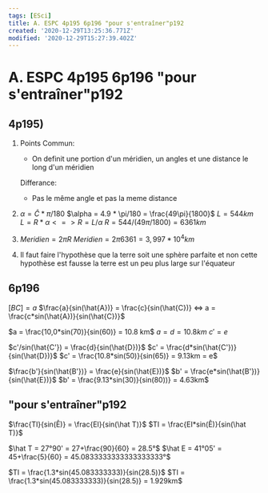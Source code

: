 ```yaml
---
tags: [ESci]
title: A. ESPC 4p195 6p196 "pour s'entraîner"p192
created: '2020-12-29T13:25:36.771Z'
modified: '2020-12-29T15:27:39.402Z'
---
```


# A. ESPC 4p195 6p196 "pour s'entraîner"p192

## 4p195)

1) Points Commun:
    - On definit une portion d'un méridien, un angles et une distance le long d'un méridien 
    
    Differance:
    - Pas le même angle et pas la meme distance

2) $\alpha = \hat{C} * \pi/180$
$\alpha = 4.9 * \pi/180 = \frac{49\pi}{1800}$
$L = 544km$
$L = R * \alpha <=> R = L/\alpha$
$R = 544/(49\pi/1800) = 6361 km$

3) $Meridien = 2\pi R$
$Meridien = 2\pi 6361 = 3,997 * 10^{4} km$

4) Il faut faire l'hypothèse que la terre soit une sphère parfaite et non cette hypothèse est fausse la terre est un peu plus large sur l'équateur


## 6p196

$[BC] = a$
$\frac{a}{sin(\hat{A})} = \frac{c}{sin(\hat{C})} <=> a = \frac{c*sin(\hat{A})}{sin(\hat{C})}$

$a = \frac{10,0*sin(70)}{sin(60)} = 10.8 km$
$a = d = 10.8km$
$c' = e$

$c'/sin(\hat{C'}) = \frac{d}{sin(\hat{D})}$
$c' = \frac{d*sin(\hat{C'})}{sin(\hat{D})}$
$c' = \frac{10.8*sin(50)}{sin(65)} = 9.13km = e$

$\frac{b'}{sin(\hat{B'})} = \frac{e}{sin(\hat{E})}$
$b' = \frac{e*sin(\hat{B'})}{sin(\hat{E})}$
$b' = \frac{9.13*sin(30)}{sin(80))} = 4.63km$

##  "pour s'entraîner"p192

$\frac{TI}{sin(Ê)} = \frac{EI}{sin(\hat T)}$
$TI = \frac{EI*sin(Ê)}{sin(\hat T)}$

$\hat T = 27°90' = 27+\frac{90}{60} = 28.5°$
$\hat E = 41°05' = 45+\frac{5}{60} = 45.0833333333333333333°$

$TI = \frac{1.3*sin(45.083333333)}{sin(28.5)}$
$TI = \frac{1.3*sin(45.083333333)}{sin(28.5)} = 1.929km$


